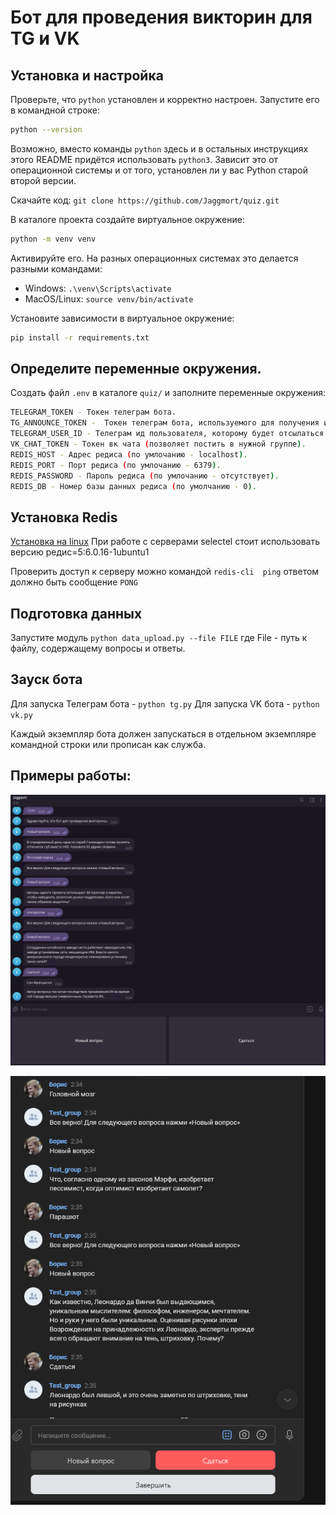 # Бот для проведения викторин для TG и VK

## Установка и настройка

Проверьте, что `python` установлен и корректно настроен. Запустите его в командной строке:
```sh
python --version
```

Возможно, вместо команды `python` здесь и в остальных инструкциях этого README придётся использовать `python3`. Зависит это от операционной системы и от того, установлен ли у вас Python старой второй версии. 

Скачайте код: `git clone https://github.com/Jaggmort/quiz.git`

В каталоге проекта создайте виртуальное окружение:
```sh
python -m venv venv
```
Активируйте его. На разных операционных системах это делается разными командами:

- Windows: `.\venv\Scripts\activate`
- MacOS/Linux: `source venv/bin/activate`

Установите зависимости в виртуальное окружение:
```sh
pip install -r requirements.txt
```

## Определите переменные окружения. 
Создать файл `.env` в каталоге `quiz/` и заполните переменные окружения:
```sh
TELEGRAM_TOKEN - Токен телеграм бота.
TG_ANNOUNCE_TOKEN -  Токен телеграм бота, используемого для получения информации об ошибках.
TELEGRAM_USER_ID - Телеграм ид пользователя, которому будет отсылаться информация об ошибках.
VK_CHAT_TOKEN - Токен вк чата (позволяет постить в нужной группе).
REDIS_HOST - Адрес редиса (по умлочанию - localhost).
REDIS_PORT - Порт редиса (по умлочанию - 6379).
REDIS_PASSWORD - Пароль редиса (по умлочанию - отсутствует).
REDIS_DB - Номер базы данных редиса (по умолчанию - 0).
```

## Установка Redis

[Установка на linux](https://redis.io/docs/getting-started/installation/install-redis-on-linux/)
При работе с серверами selectel стоит использовать версию редис=5:6.0.16-1ubuntu1

Проверить доступ к серверу можно командой
`redis-cli  ping`
ответом должно быть сообщение
`PONG`

## Подготовка данных

Запустите модуль `python data_upload.py --file FILE`
где File - путь к файлу, содержащему вопросы и ответы.

## Зауск бота

Для запуска Телеграм бота - `python tg.py`
Для запуска VK бота - `python vk.py`

Каждый экземпляр бота должен запускаться в отдельном экземпляре командной строки или прописан как служба.

## Примеры работы:


![Пример работы tg бота](https://github.com/Jaggmort/quiz/blob/main/screens/tg.png)

![Пример работы vk бота](https://github.com/Jaggmort/quiz/blob/main/screens/vk.png)


